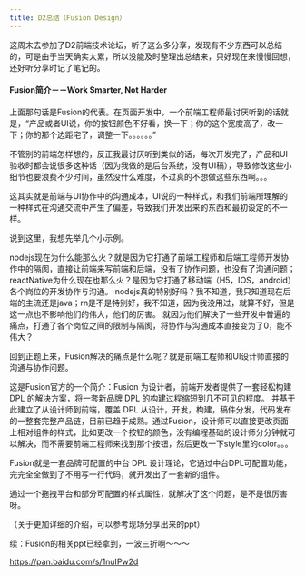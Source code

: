 ```yaml
---
title: D2总结（Fusion Design）
---
```


这周末去参加了D2前端技术论坛，听了这么多分享，发现有不少东西可以总结的，可是由于当天确实太累，所以没能及时整理出总结来，只好现在来慢慢回想，还好听分享时记了笔记的。

<!-- more -->

#### Fusion简介－－Work Smarter, Not Harder

上面那句话是Fusion的代表。在页面开发中，一个前端工程师最讨厌听到的话就是，“产品或者UI说，你的按钮颜色不好看，换一下；你的这个宽度高了，改一下；你的那个边距宅了，调整一下。。。。。。”

不管别的前端怎样想的，反正我最讨厌听到类似的话，每次开发完了，产品和UI验收时都会说很多这种话（因为我做的是后台系统，没有UI稿），导致修改这些小细节也要浪费不少时间，虽然没什么难度，不过真的不想做这些东西啊。。。

这其实就是前端与UI协作中的沟通成本，UI说的一种样式，和我们前端所理解的一种样式在沟通交流中产生了偏差，导致我们开发出来的东西和最初设定的不一样。

说到这里，我想先举几个小示例。

nodejs现在为什么能那么火？就是因为它打通了前端工程师和后端工程师开发协作中的隔阂，直接让前端来写前端和后端，没有了协作问题，也没有了沟通问题；
reactNative为什么现在也那么火？是因为它打通了移动端（H5，IOS，android）各个岗位的开发协作与沟通。
nodejs真的特别好吗？我不知道，我只知道现在后端的主流还是java；rn是不是特别好，我不知道，因为我没用过，就算不好，但是这一点也不影响他们的伟大，他们的厉害。
就因为他们解决了一些开发中普遍的痛点，打通了各个岗位之间的限制与隔阂，将协作与沟通成本直接变为了0，能不伟大？

回到正题上来，Fusion解决的痛点是什么呢？就是前端工程师和UI设计师直接的沟通与协作问题。

这是Fusion官方的一个简介：Fusion 为设计者，前端开发者提供了一套轻松构建 DPL 的解决方案，将一套新品牌 DPL 的构建过程缩短到几不可见的程度。 并基于此建立了从设计师到前端，覆盖 DPL 从设计，开发，构建，稿件分发，代码发布的一整套完整产品链，目前已趋于成熟。通过Fusion，设计师可以直接更改页面上相对组件的样式，比如更改一个按钮的颜色，没有编程基础的设计师分分钟就可以解决，而不需要前端工程师来找到那个按钮，然后更改一下style里的color。。。

Fusion就是一套品牌可配置的中台 DPL 设计理论，它通过中台DPL可配置功能，完完全全做到了不用写一行代码，就开发出了一套新的组件。

通过一个拖拽平台和部分可配置的样式属性，就解决了这个问题，是不是很厉害呀。

（关于更加详细的介绍，可以参考现场分享出来的ppt）

续：Fusion的相关ppt已经拿到，一波三折啊～～～

https://pan.baidu.com/s/1nuIPw2d




























